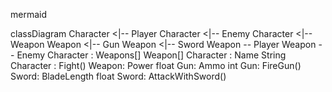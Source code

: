 mermaid 
    
classDiagram
Character <|-- Player
Character <|-- Enemy
Character <|-- Weapon
Weapon <|-- Gun
Weapon <|-- Sword
Weapon -- Player 
Weapon -- Enemy
Character : Weapons[] Weapon[]
Character : Name String
Character : Fight()
Weapon: Power float
Gun: Ammo int
Gun: FireGun()
Sword: BladeLength float
Sword: AttackWithSword()
